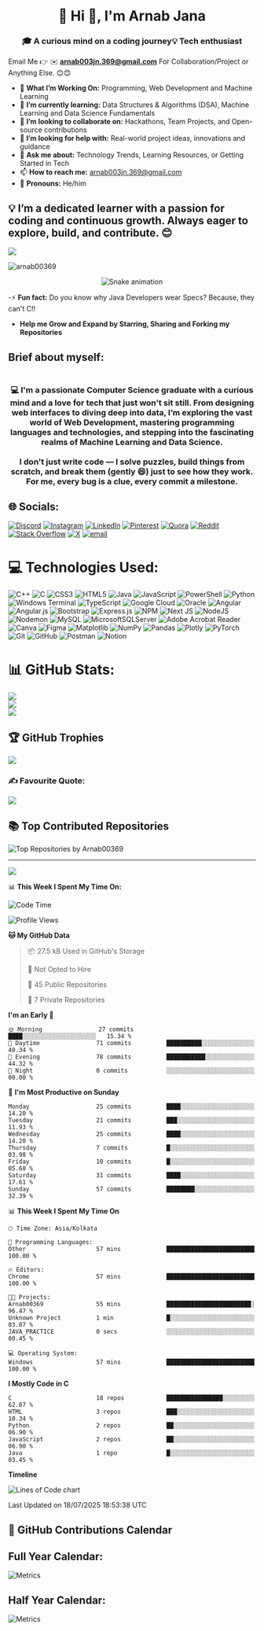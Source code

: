<h1 align="center"> 💫 Hi 👋, I'm Arnab Jana</h1>
<h3 align="center">🎓 A curious mind on a coding journey💡 Tech enthusiast</h3>

Email Me 👉 ✉️ **arnab003jn.369@gmail.com** For Collaboration/Project or Anything Else. 😊😊

- 🚀 **What I’m Working On:** Programming, Web Development and Machine Learning
- 🌱 **I’m currently learning:** Data Structures & Algorithms (DSA), Machine Learning and Data Science Fundamentals
- 👯 **I’m looking to collaborate on:** Hackathons, Team Projects, and Open-source contributions
- 🤔 **I’m looking for help with:** Real-world project ideas, innovations and guidance
- 💬 **Ask me about:** Technology Trends, Learning Resources, or Getting Started in Tech
- 📫 **How to reach me:** arnab003jn.369@gmail.com
- 🔖 **Pronouns:** He/him

## 💡 I’m a dedicated learner with a passion for coding and continuous growth. Always eager to explore, build, and contribute. 😊
[![](https://visitcount.itsvg.in/api?id=Arnab00369&icon=1&color=4)](https://visitcount.itsvg.in)
<p align="left"> <img src="https://komarev.com/ghpvc/?username=arnab00369&label=Profile%20views&color=0e75b6&style=flat" alt="arnab00369" /> </p>

<!-- Snake Game Repo View -->

<div align="center">
  <img src="https://profile-readme-generator.com/assets/snake.svg" alt="Snake animation" />
</div>


-⚡ **Fun fact:** Do you know why Java Developers wear Specs? Because, they can't C!!
- **Help me Grow and Expand by Starring, Sharing and Forking my Repositories**

<h2>Brief about myself:</h2>
  <h3 align="center"><br>💻 I'm a passionate Computer Science graduate with a curious mind and a love for tech that just won't sit still.
From designing web interfaces to diving deep into data, I’m exploring the vast world of Web Development, mastering programming languages and technologies, and stepping into the fascinating realms of Machine Learning and Data Science.<br>
<br>I don't just write code — I solve puzzles, build things from scratch, and break them (gently 😄) just to see how they work. For me, every bug is a clue, every commit a milestone.</h3>


## 🌐 Socials:
[![Discord](https://img.shields.io/badge/Discord-%237289DA.svg?logo=discord&logoColor=white)](https://discord.gg/https://discord.gg/.albertaj) [![Instagram](https://img.shields.io/badge/Instagram-%23E4405F.svg?logo=Instagram&logoColor=white)](https://instagram.com/https://instagram.com/https://www.instagram.com/its_arnab_003) [![LinkedIn](https://img.shields.io/badge/LinkedIn-%230077B5.svg?logo=linkedin&logoColor=white)](https://linkedin.com/in/https://www.linkedin.com/in/arnabjana369?utm_source=share&utm_campaign=share_via&utm_content=profile&utm_medium=android_app) [![Pinterest](https://img.shields.io/badge/Pinterest-%23E60023.svg?logo=Pinterest&logoColor=white)](https://pinterest.com/https://in.pinterest.com/arnabj830/_profile/) [![Quora](https://img.shields.io/badge/Quora-%23B92B27.svg?logo=Quora&logoColor=white)](https://quora.com/profile/https://www.quora.com/profile/Arnab-Jana-115) [![Reddit](https://img.shields.io/badge/Reddit-%23FF4500.svg?logo=Reddit&logoColor=white)](https://reddit.com/user/https://reddit.com/user/https://www.reddit.com/u/MoodDisastrous64/s/nONniJYiI6) [![Stack Overflow](https://img.shields.io/badge/-Stackoverflow-FE7A16?logo=stack-overflow&logoColor=white)](https://stackoverflow.com/users/https://stackoverflow.com/users/23046205/arnab-jana?tab=profile) [![X](https://img.shields.io/badge/X-black.svg?logo=X&logoColor=white)](https://x.com/https://x.com/Arnab82998422?t=pe_LVizQdH6EUwbGQ57ATw&s=09) [![email](https://img.shields.io/badge/Email-D14836?logo=gmail&logoColor=white)](mailto:arnab003jn.369@gmail.com)

# 💻 Technologies Used:
![C++](https://img.shields.io/badge/c++-%2300599C.svg?style=plastic&logo=c%2B%2B&logoColor=white) ![C](https://img.shields.io/badge/c-%2300599C.svg?style=plastic&logo=c&logoColor=white) ![CSS3](https://img.shields.io/badge/css3-%231572B6.svg?style=plastic&logo=css3&logoColor=white) ![HTML5](https://img.shields.io/badge/html5-%23E34F26.svg?style=plastic&logo=html5&logoColor=white) ![Java](https://img.shields.io/badge/java-%23ED8B00.svg?style=plastic&logo=openjdk&logoColor=white) ![JavaScript](https://img.shields.io/badge/javascript-%23323330.svg?style=plastic&logo=javascript&logoColor=%23F7DF1E) ![PowerShell](https://img.shields.io/badge/PowerShell-%235391FE.svg?style=plastic&logo=powershell&logoColor=white) ![Python](https://img.shields.io/badge/python-3670A0?style=plastic&logo=python&logoColor=ffdd54) ![Windows Terminal](https://img.shields.io/badge/Windows%20Terminal-%234D4D4D.svg?style=plastic&logo=windows-terminal&logoColor=white) ![TypeScript](https://img.shields.io/badge/typescript-%23007ACC.svg?style=plastic&logo=typescript&logoColor=white) ![Google Cloud](https://img.shields.io/badge/GoogleCloud-%234285F4.svg?style=plastic&logo=google-cloud&logoColor=white) ![Oracle](https://img.shields.io/badge/Oracle-F80000?style=plastic&logo=oracle&logoColor=white) ![Angular](https://img.shields.io/badge/angular-%23DD0031.svg?style=plastic&logo=angular&logoColor=white) ![Angular.js](https://img.shields.io/badge/angular.js-%23E23237.svg?style=plastic&logo=angularjs&logoColor=white) ![Bootstrap](https://img.shields.io/badge/bootstrap-%238511FA.svg?style=plastic&logo=bootstrap&logoColor=white) ![Express.js](https://img.shields.io/badge/express.js-%23404d59.svg?style=plastic&logo=express&logoColor=%2361DAFB) ![NPM](https://img.shields.io/badge/NPM-%23CB3837.svg?style=plastic&logo=npm&logoColor=white) ![Next JS](https://img.shields.io/badge/Next-black?style=plastic&logo=next.js&logoColor=white) ![NodeJS](https://img.shields.io/badge/node.js-6DA55F?style=plastic&logo=node.js&logoColor=white) ![Nodemon](https://img.shields.io/badge/NODEMON-%23323330.svg?style=plastic&logo=nodemon&logoColor=%BBDEAD) ![MySQL](https://img.shields.io/badge/mysql-4479A1.svg?style=plastic&logo=mysql&logoColor=white) ![MicrosoftSQLServer](https://img.shields.io/badge/Microsoft%20SQL%20Server-CC2927?style=plastic&logo=microsoft%20sql%20server&logoColor=white) ![Adobe Acrobat Reader](https://img.shields.io/badge/Adobe%20Acrobat%20Reader-EC1C24.svg?style=plastic&logo=Adobe%20Acrobat%20Reader&logoColor=white) ![Canva](https://img.shields.io/badge/Canva-%2300C4CC.svg?style=plastic&logo=Canva&logoColor=white) ![Figma](https://img.shields.io/badge/figma-%23F24E1E.svg?style=plastic&logo=figma&logoColor=white) ![Matplotlib](https://img.shields.io/badge/Matplotlib-%23ffffff.svg?style=plastic&logo=Matplotlib&logoColor=black) ![NumPy](https://img.shields.io/badge/numpy-%23013243.svg?style=plastic&logo=numpy&logoColor=white) ![Pandas](https://img.shields.io/badge/pandas-%23150458.svg?style=plastic&logo=pandas&logoColor=white) ![Plotly](https://img.shields.io/badge/Plotly-%233F4F75.svg?style=plastic&logo=plotly&logoColor=white) ![PyTorch](https://img.shields.io/badge/PyTorch-%23EE4C2C.svg?style=plastic&logo=PyTorch&logoColor=white) ![Git](https://img.shields.io/badge/git-%23F05033.svg?style=plastic&logo=git&logoColor=white) ![GitHub](https://img.shields.io/badge/github-%23121011.svg?style=plastic&logo=github&logoColor=white) ![Postman](https://img.shields.io/badge/Postman-FF6C37?style=plastic&logo=postman&logoColor=white) ![Notion](https://img.shields.io/badge/Notion-%23000000.svg?style=plastic&logo=notion&logoColor=white)
# 📊 GitHub Stats:
![](https://github-readme-stats.vercel.app/api?username=Arnab00369&theme=default&hide_border=false&include_all_commits=false&count_private=false)<br/>
![](https://nirzak-streak-stats.vercel.app/?user=Arnab00369&theme=default&hide_border=false)<br/>
![](https://github-readme-stats.vercel.app/api/top-langs/?username=Arnab00369&theme=default&hide_border=false&include_all_commits=false&count_private=false&layout=compact)

## 🏆 GitHub Trophies
![](https://github-profile-trophy.vercel.app/?username=Arnab00369&theme=default&no-frame=false&no-bg=false&margin-w=4)

### ✍️ Favourite Quote:
![](https://www.codecademy.com/resources/blog/wp-content/uploads/2024/01/Chris-Pine-quote.png?resize=1536,864)

## 📚 Top Contributed Repositories

<p align="left">
  <img src="https://github-contributor-stats.vercel.app/api?username=Arnab00369&limit=5&theme=default&combine_all_yearly_contributions=true" alt="Top Repositories by Arnab00369" />
</p>


---
[![](https://visitcount.itsvg.in/api?id=Arnab00369&icon=0&color=0)](https://visitcount.itsvg.in)

<!-- Proudly created with GPRM ( https://gprm.itsvg.in ) -->


📊 **This Week I Spent My Time On:**
<!--START_SECTION:waka-->
![Code Time](http://img.shields.io/badge/Code%20Time-57%20mins-blue)

![Profile Views](http://img.shields.io/badge/Profile%20Views-222-blue)

**🐱 My GitHub Data** 

> 📦 27.5 kB Used in GitHub's Storage 
 > 
> 🚫 Not Opted to Hire
 > 
> 📜 45 Public Repositories 
 > 
> 🔑 7 Private Repositories 
 > 
**I'm an Early 🐤** 

```text
🌞 Morning                27 commits          ████░░░░░░░░░░░░░░░░░░░░░   15.34 % 
🌆 Daytime                71 commits          ██████████░░░░░░░░░░░░░░░   40.34 % 
🌃 Evening                78 commits          ███████████░░░░░░░░░░░░░░   44.32 % 
🌙 Night                  0 commits           ░░░░░░░░░░░░░░░░░░░░░░░░░   00.00 % 
```
📅 **I'm Most Productive on Sunday** 

```text
Monday                   25 commits          ████░░░░░░░░░░░░░░░░░░░░░   14.20 % 
Tuesday                  21 commits          ███░░░░░░░░░░░░░░░░░░░░░░   11.93 % 
Wednesday                25 commits          ████░░░░░░░░░░░░░░░░░░░░░   14.20 % 
Thursday                 7 commits           █░░░░░░░░░░░░░░░░░░░░░░░░   03.98 % 
Friday                   10 commits          █░░░░░░░░░░░░░░░░░░░░░░░░   05.68 % 
Saturday                 31 commits          ████░░░░░░░░░░░░░░░░░░░░░   17.61 % 
Sunday                   57 commits          ████████░░░░░░░░░░░░░░░░░   32.39 % 
```


📊 **This Week I Spent My Time On** 

```text
🕑︎ Time Zone: Asia/Kolkata

💬 Programming Languages: 
Other                    57 mins             █████████████████████████   100.00 % 

🔥 Editors: 
Chrome                   57 mins             █████████████████████████   100.00 % 

🐱‍💻 Projects: 
Arnab00369               55 mins             ████████████████████████░   96.47 % 
Unknown Project          1 min               █░░░░░░░░░░░░░░░░░░░░░░░░   03.07 % 
JAVA_PRACTICE            0 secs              ░░░░░░░░░░░░░░░░░░░░░░░░░   00.45 % 

💻 Operating System: 
Windows                  57 mins             █████████████████████████   100.00 % 
```

**I Mostly Code in C** 

```text
C                        18 repos            ████████████████░░░░░░░░░   62.07 % 
HTML                     3 repos             ███░░░░░░░░░░░░░░░░░░░░░░   10.34 % 
Python                   2 repos             ██░░░░░░░░░░░░░░░░░░░░░░░   06.90 % 
JavaScript               2 repos             ██░░░░░░░░░░░░░░░░░░░░░░░   06.90 % 
Java                     1 repo              █░░░░░░░░░░░░░░░░░░░░░░░░   03.45 % 
```



**Timeline**

![Lines of Code chart](https://raw.githubusercontent.com/Arnab00369/Arnab00369/main/assets/bar_graph.png)


 Last Updated on 18/07/2025 18:53:38 UTC
<!--END_SECTION:waka-->


## 📆 GitHub Contributions Calendar

## Full Year Calendar:

![Metrics](./metrics.plugin.isocalendar.fullyear.svg)

## Half Year Calendar:

![Metrics](./metrics.plugin.isocalendar.svg)

